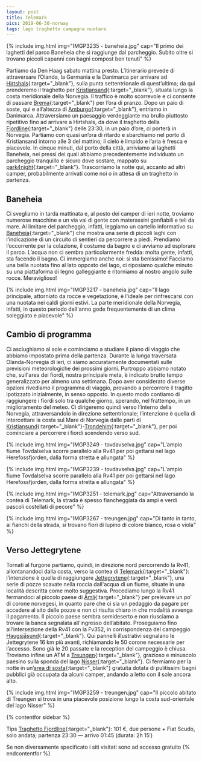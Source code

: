 ```yaml
---
layout: post
title: Telemark
pics: 2019-06-30-norway
tags: lago traghetto campagna nuotare
---
```


{% include img.html img="IMGP3235 - baneheia.jpg" cap="Il primo dei laghetti del parco Baneheia che si raggiunge dal parcheggio. Subito oltre si trovano piccoli capanni con bagni compost ben tenuti" %}

Partiamo da Den Haag sabato mattina presto. L’itinerario prevede di attraversare l’Olanda, la Germania e la Danimarca per arrivare ad [Hirtshals](https://en.wikipedia.org/wiki/Hirtshals){:target="_blank"}, sulla punta settentrionale di quest’ultima; da qui prenderemo il traghetto per [Kristiansand](https://it.wikipedia.org/wiki/Kristiansand){:target="_blank"}, situata lungo la costa meridionale della Norvegia. Il traffico è molto scorrevole e ci consente di passare [Brema](https://it.wikipedia.org/wiki/Brema){:target="_blank"} per l’ora di pranzo. Dopo un paio di soste, qui e all’altezza di [Amburgo](https://it.wikipedia.org/wiki/Amburgo){:target="_blank"}, entriamo in Danimarca. Attraversiamo un paesaggio verdeggiante ma brullo piuttosto ripetitivo fino ad arrivare a Hirtshals, da dove il traghetto della [Fjordline](https://www.fjordline.com/en){:target="_blank"} delle 23:30, in un paio d’ore, ci porterà in Norvegia. Partiamo con quasi un’ora di ritardo e sbarchiamo nel porto di Kristiansand intorno alle 3 del mattino; il cielo è limpido e l’aria è fresca e piacevole. In cinque minuti, dal porto della città, arriviamo ai laghetti Baneheia, nei pressi dei quali abbiamo precedentemente individuato un parcheggio tranquillo e sicuro dove sostare, mappato su [park4night](https://park4night.com/lieu/58798//kristiansand-10-svarttj%C3%B8nnveien/norway/kristiansand#prettyPhoto){:target="_blank"}. Trascorriamo la notte qui, accanto ad altri camper, probabilmente arrivati come noi o in attesa di un traghetto in partenza.

## Baneheia

Ci svegliamo in tarda mattinata e, al posto dei camper di ieri notte, troviamo numerose macchine e un via vai di gente con materassini gonfiabili e teli da mare. Al limitare del parcheggio, infatti, leggiamo un cartello informativo su [Baneheia](https://www.visitnorway.com/places-to-go/southern-norway/kristiansand/listings-kristiansand/baneheia-outdoor-area/86362/){:target="_blank"} che mostra una serie di piccoli laghi con l’indicazione di un circuito di sentieri da percorrere a piedi. Prendiamo l’occorrente per la colazione, il costume da bagno e ci avviamo ad esplorare il parco. L’acqua non ci sembra particolarmente fredda: molta gente, infatti, sta facendo il bagno. Ci immergiamo anche noi: si sta benissimo! Facciamo una bella nuotata fino al lato opposto del lago, ci riposiamo qualche minuto su una piattaforma di legno galleggiante e ritorniamo al nostro angolo sulle rocce. Meraviglioso!

{% include img.html img="IMGP3217 - baneheia.jpg" cap="Il lago principale, attorniato da rocce e vegetazione, è l'ideale per rinfrescarsi con una nuotata nei caldi giorni estivi. La parte meridionale della Norvegia, infatti, in questo periodo dell'anno gode frequentemente di un clima soleggiato e piacevole" %}

## Cambio di programma

Ci asciughiamo al sole e cominciamo a studiare il piano di viaggio che abbiamo impostato prima della partenza. Durante la lunga traversata Olanda-Norvegia di ieri, ci siamo accuratamente documentati sulle previsioni meteorologiche dei prossimi giorni. Purtroppo abbiamo notato che, sull'area dei fiordi, nostra principale meta, è indicato brutto tempo generalizzato per almeno una settimana. Dopo aver considerato diverse opzioni rivediamo il programma di viaggio, provando a percorrere il tragitto ipotizzato inizialmente, in senso opposto. In questo modo contiamo di raggiungere i fiordi solo tra qualche giorno, sperando, nel frattempo, in un miglioramento del meteo. Ci dirigeremo quindi verso l’interno della Norvegia, attraversandolo in direzione settentrionale; l’intenzione è quella di intercettare la costa sul Mare di Norvegia dalle parti di [Kristiansund](https://it.wikipedia.org/wiki/Kristiansund){:target="_blank"}-[Trondehim](https://it.wikipedia.org/wiki/Trondheim){:target="_blank"}, per poi cominciare a percorrere i fiordi scendendo verso sud.

{% include img.html img="IMGP3249 - tovdavselva.jpg" cap="L'ampio fiume Tovdalselva scorre parallelo alla Rv41 per poi gettarsi nel lago Herefossfjorden, dalla forma stretta e allungata" %}

{% include img.html img="IMGP3239 - tovdavselva.jpg" cap="L'ampio fiume Tovdalselva scorre parallelo alla Rv41 per poi gettarsi nel lago Herefossfjorden, dalla forma stretta e allungata" %}

{% include img.html img="IMGP3251 - telemark.jpg" cap="Attraversando la contea di Telemark, la strada è spesso fiancheggiata da ampi e verdi pascoli costellati di pecore" %}

{% include img.html img="IMGP3267 - treungen.jpg" cap="Di tanto in tanto, ai fianchi della strada, si trovano fiori di lupino di colore bianco, rosa o viola" %}

## Verso Jettegrytene

Tornati al furgone partiamo, quindi, in direzione nord percorrendo la Rv41, allontanandoci dalla costa, verso la contea di [Telemark](https://www.visittelemark.com/){:target="_blank"}: l’intenzione è quella di raggiungere [Jettegrytene](https://www.visitnorway.com/listings/potholes/9970/){:target="_blank"}, una serie di pozze scavate nella roccia dall'acqua di un fiume, situate in una località descritta come molto suggestiva. Procediamo lungo la Rv41 fermandoci al piccolo paese di [Åmli](https://www.amli.kommune.no/politikk-og-organisasjon/welcome-to-amli/){:target="_blank"} per prelevare un po’ di corone norvegesi, in quanto pare che ci sia un pedaggio da pagare per accedere al sito delle pozze e non ci risulta chiaro in che modalità avvenga il pagamento. Il piccolo paese sembra semideserto e non riusciamo a trovare la banca segnalata all’ingresso dell’abitato. Proseguiamo fino all’intersezione della Rv41 con la Fv352, in corrispondenza del campeggio [Haugsjåsund](https://www.visitnorway.com/listings/haugsj%C3%A5sund-familiecamping/7291/){:target="_blank"}. Qui pannelli illustrativi segnalano le Jettegrytene 16 km più avanti, richiamando le 50 corone necessarie per l’accesso. Sono già le 20 passate e la reception del campeggio è chiusa. Troviamo infine un ATM a [Treungen](https://www.visitnorway.com/listings/r%C3%B8yrodden-treungen/8484/){:target="_blank"}, grazioso e minuscolo paesino sulla sponda del lago [Nisser](https://www.visitnorway.com/listings/canoe-cayak-on-lake-nisser-(vr%C3%A5dal)/11380/){:target="_blank"}. Ci fermiamo per la notte in un’[area di sosta](https://park4night.com/lieu/64873/#.Yvv9MHZByUl){:target="_blank"} gratuita dotata di pulitissimi bagni pubblici già occupata da alcuni camper, andando a letto con il sole ancora alto.

{% include img.html img="IMGP3259 - treungen.jpg" cap="Il piccolo abitato di Treungen si trova in una piacevole posizione lungo la costa sud-orientale del lago Nisser" %}

{% contentfor sidebar %}

Tips
[Traghetto Fjordline](https://www.fjordline.com/en){:target="_blank"}: 101 €, due persone + Fiat Scudo, solo andata; partenza 23:30 — arrivo 01:45 (durata: 2h 15′)

Se non diversamente specificato i siti visitati sono ad accesso gratuito
{% endcontentfor %}
